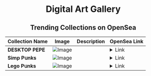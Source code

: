 <div align="center">

# Digital Art Gallery

## Trending Collections on OpenSea

| Collection Name                       | Image                                                                                     | Description                       | OpenSea Link                                                                                          |
|---------------------------------------|-------------------------------------------------------------------------------------------|-----------------------------------|--------------------------------------------------------------------------------------------------------|
| **DESKTOP PEPE** | ![Image](https://i.seadn.io/s/raw/files/6d700e63c386b1026600d29fcaad9745.gif?w=500&auto=format?w=200&auto=format) |  | <details><summary>Link</summary>[DESKTOP PEPE](https://opensea.io/collection/desktop-pepe)</details> |
| **Simp Pսnks** | ![Image](https://i.seadn.io/s/raw/files/3839fb3487d967c5c3e1e8913e7974fa.png?w=500&auto=format?w=200&auto=format) |  | <details><summary>Link</summary>[Simp Pսnks](https://opensea.io/collection/simp-psnks-28)</details> |
| **Lеgo Pսnks** | ![Image](https://i.seadn.io/s/raw/files/79dc5630ad84d514c85ad4485d0c1b5e.png?w=500&auto=format?w=200&auto=format) |  | <details><summary>Link</summary>[Lеgo Pսnks](https://opensea.io/collection/lego-psnks-29)</details> |

</div>